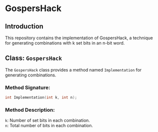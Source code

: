 # GospersHack

## Introduction

This repository contains the implementation of GospersHack, a technique for generating combinations with k set bits in an n-bit word.

## Class: `GospersHack`

The `GospersHack` class provides a method named `Implementation` for generating combinations.

### Method Signature:

```cpp
int Implementation(int k, int n);
```

### Method Description:

`k`: Number of set bits in each combination.<br>
`n`: Total number of bits in each combination.
